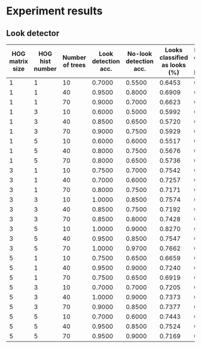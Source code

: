 # Experiment results

## Look detector

HOG matrix size | HOG hist number | Number of trees | Look detection acc. | No-look detection acc. | Looks classified as looks (%) | No-looks classified as no-looks (%)
--- | --- | --- | --- | --- | --- | ---
1 |  1 | 10 | 0.7000 | 0.5500 | 0.6453 | 0.8762
1 |  1 | 40 | 0.9500 | 0.8000 | 0.6909 | 0.9027
1 |  1 | 70 | 0.9000 | 0.7000 | 0.6623 | 0.8936
1 |  3 | 10 | 0.6000 | 0.5000 | 0.5992 | 0.8868
1 |  3 | 40 | 0.8500 | 0.6500 | 0.5720 | 0.8754
1 |  3 | 70 | 0.9000 | 0.7500 | 0.5929 | 0.8733
1 |  5 | 10 | 0.6000 | 0.6000 | 0.5517 | 0.9327
1 |  5 | 40 | 0.8000 | 0.7500 | 0.5676 | 0.9249
1 |  5 | 70 | 0.8000 | 0.6500 | 0.5736 | 0.9380
3 |  1 | 10 | 0.7500 | 0.7000 | 0.7542 | 0.9462
3 |  1 | 40 | 0.7000 | 0.6000 | 0.7257 | 0.9220
3 |  1 | 70 | 0.8000 | 0.7500 | 0.7171 | 0.9448
3 |  3 | 10 | 1.0000 | 0.8500 | 0.7574 | 0.9493
3 |  3 | 40 | 0.8500 | 0.7500 | 0.7192 | 0.9398
3 |  3 | 70 | 0.8500 | 0.8000 | 0.7428 | 0.9477
3 |  5 | 10 | 1.0000 | 0.9000 | 0.8270 | 0.9403
3 |  5 | 40 | 0.9500 | 0.8500 | 0.7547 | 0.9338
3 |  5 | 70 | 1.0000 | 0.9700 | 0.7662 | 0.9462
5 |  1 | 10 | 0.7500 | 0.6500 | 0.6659 | 0.9335
5 |  1 | 40 | 0.9500 | 0.9000 | 0.7240 | 0.9401
5 |  1 | 70 | 0.7500 | 0.6500 | 0.6919 | 0.9455
5 |  3 | 10 | 0.7000 | 0.7000 | 0.7205 | 0.9483
5 |  3 | 40 | 1.0000 | 0.9000 | 0.7373 | 0.9418
5 |  3 | 70 | 0.9000 | 0.8500 | 0.7377 | 0.9353
5 |  5 | 10 | 0.7000 | 0.6000 | 0.7443 | 0.9537
5 |  5 | 40 | 0.9500 | 0.8500 | 0.7524 | 0.9547
5 |  5 | 70 | 0.9500 | 0.9000 | 0.7169 | 0.9527
